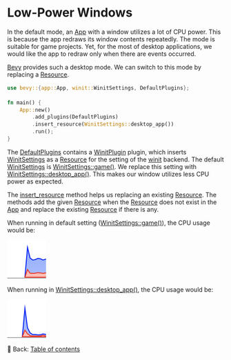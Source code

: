# Low-Power Windows

In the default mode, an [App](https://docs.rs/bevy/latest/bevy/app/struct.App.html) with a window utilizes a lot of CPU power.
This is because the app redraws its window contents repeatedly.
The mode is suitable for game projects.
Yet, for the most of desktop applications, we would like the app to redraw only when there are events occurred.

[Bevy](https://bevyengine.org/) provides such a desktop mode.
We can switch to this mode by replacing a [Resource](https://docs.rs/bevy/latest/bevy/ecs/system/trait.Resource.html).

```rust
use bevy::{app::App, winit::WinitSettings, DefaultPlugins};

fn main() {
    App::new()
        .add_plugins(DefaultPlugins)
        .insert_resource(WinitSettings::desktop_app())
        .run();
}
```

The [DefaultPlugins](https://docs.rs/bevy/latest/bevy/struct.DefaultPlugins.html) contains a [WinitPlugin](https://docs.rs/bevy/latest/bevy/winit/struct.WinitPlugin.html) plugin, which inserts [WinitSettings](https://docs.rs/bevy/latest/bevy/winit/struct.WinitSettings.html) as a [Resource](https://docs.rs/bevy/latest/bevy/ecs/system/trait.Resource.html) for the setting of the [winit](https://crates.io/crates/winit) backend.
The default [WinitSettings](https://docs.rs/bevy/latest/bevy/winit/struct.WinitSettings.html) is [WinitSettings::game()](https://docs.rs/bevy/latest/bevy/winit/struct.WinitSettings.html#method.game).
We replace this setting with [WinitSettings::desktop_app()](https://docs.rs/bevy/latest/bevy/winit/struct.WinitSettings.html#method.desktop_app).
This makes our window utilizes less CPU power as expected.

The [insert_resource](https://docs.rs/bevy/latest/bevy/app/struct.App.html#method.insert_resource) method helps us replacing an existing [Resource](https://docs.rs/bevy/latest/bevy/ecs/system/trait.Resource.html).
The methods add the given [Resource](https://docs.rs/bevy/latest/bevy/ecs/system/trait.Resource.html) when the [Resource](https://docs.rs/bevy/latest/bevy/ecs/system/trait.Resource.html) does not exist in the [App](https://docs.rs/bevy/latest/bevy/app/struct.App.html) and replace the existing [Resource](https://docs.rs/bevy/latest/bevy/ecs/system/trait.Resource.html) if there is any.

When running in default setting ([WinitSettings::game()](https://docs.rs/bevy/latest/bevy/winit/struct.WinitSettings.html#method.game)), the CPU usage would be:

![Low-Power Windows 1](./pic/low_power_windows_1.png)

When running in [WinitSettings::desktop_app()](https://docs.rs/bevy/latest/bevy/winit/struct.WinitSettings.html#method.desktop_app), the CPU usage would be:

![Low-Power Windows 2](./pic/low_power_windows_2.png)

<!-- :arrow_right:  Next:  -->

:blue_book: Back: [Table of contents](./../README.md)
